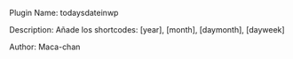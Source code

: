 Plugin Name: todaysdateinwp

Description: Añade los shortcodes: [year], [month], [daymonth], [dayweek]

Author: Maca-chan
